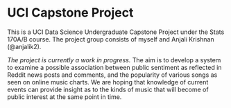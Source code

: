 # UCI Capstone Project

This is a UCI Data Science Undergraduate Capstone Project under the Stats 170A/B course. The project group consists of myself and Anjali Krishnan (@anjalik2).

*The project is currently a work in progress.* The aim is to develop a system to examine a possible association between public sentiment as reflected in Reddit news posts and comments, and the popularity of various songs as seen on online music charts. We are hoping that knowledge of current events can provide insight as to the kinds of music that will become of public interest at the same point in time.
